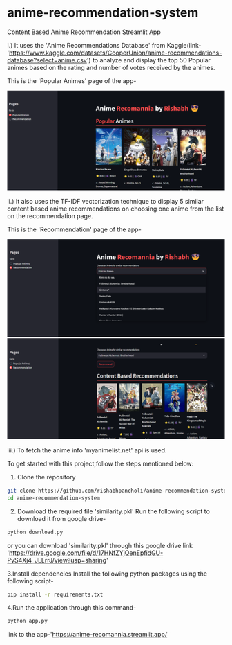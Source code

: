 # anime-recommendation-system
Content Based Anime Recommendation Streamlit App

i.) It uses the 'Anime Recommendations Database' from Kaggle(link-'https://www.kaggle.com/datasets/CooperUnion/anime-recommendations-database?select=anime.csv') to analyze and display the top 50 Popular animes based on the rating and number of votes received by the animes.

This is the 'Popular Animes' page of the app-

![Screenshot 1](popular_animes_page.png)


ii.) It also uses the TF-IDF vectorization technique to display 5 similar content based anime recommendations on choosing one anime from the list on the recommendation page.

This is the 'Recommendation' page of the app-

![Screenshot 2](recommendation_page_1.png)
![Screenshot 3](recommendation_page_2.png)

iii.) To fetch the anime info 'myanimelist.net' api is used.

To get started with this project,follow the steps mentioned below:
1. Clone the repository
```bash
git clone https://github.com/rishabhpancholi/anime-recommendation-system.git
cd anime-recommendation-system
```

2. Download the required file 'similarity.pkl'
Run the following script to download it from google drive-

```bash
python download.py
```
or you can download 'similarity.pkl' through this google drive link 'https://drive.google.com/file/d/17HNfZYjQenEpfidGU-PvS4Xj4_JLLrrJ/view?usp=sharing'

3.Install dependencies
Install the following python packages using the following script-

```bash
pip install -r requirements.txt
```

4.Run the application through this command-

```bash
python app.py
```


link to the app-'https://anime-recomannia.streamlit.app/'
